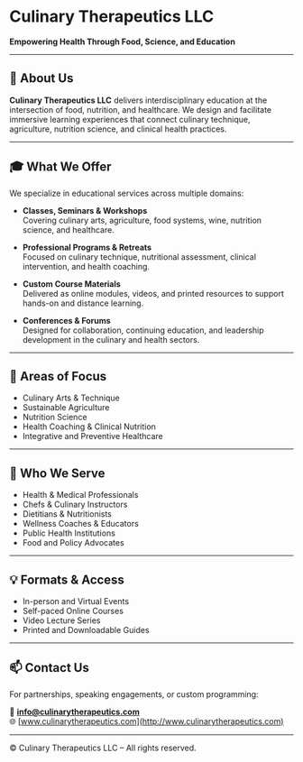 # Culinary Therapeutics LLC

**Empowering Health Through Food, Science, and Education**

---

## 🌿 About Us

**Culinary Therapeutics LLC** delivers interdisciplinary education at the intersection of food, nutrition, and healthcare. We design and facilitate immersive learning experiences that connect culinary technique, agriculture, nutrition science, and clinical health practices.

---

## 🎓 What We Offer

We specialize in educational services across multiple domains:

- **Classes, Seminars & Workshops**  
  Covering culinary arts, agriculture, food systems, wine, nutrition science, and healthcare.

- **Professional Programs & Retreats**  
  Focused on culinary technique, nutritional assessment, clinical intervention, and health coaching.

- **Custom Course Materials**  
  Delivered as online modules, videos, and printed resources to support hands-on and distance learning.

- **Conferences & Forums**  
  Designed for collaboration, continuing education, and leadership development in the culinary and health sectors.

---

## 🧭 Areas of Focus

- Culinary Arts & Technique  
- Sustainable Agriculture  
- Nutrition Science  
- Health Coaching & Clinical Nutrition  
- Integrative and Preventive Healthcare

---

## 🎯 Who We Serve

- Health & Medical Professionals  
- Chefs & Culinary Instructors  
- Dietitians & Nutritionists  
- Wellness Coaches & Educators  
- Public Health Institutions  
- Food and Policy Advocates

---

## 💡 Formats & Access

- In-person and Virtual Events  
- Self-paced Online Courses  
- Video Lecture Series  
- Printed and Downloadable Guides

---

## 📫 Contact Us

For partnerships, speaking engagements, or custom programming:

📧 **info@culinarytherapeutics.com**  
🌐 [www.culinarytherapeutics.com](http://www.culinarytherapeutics.com)

---

© Culinary Therapeutics LLC – All rights reserved.
